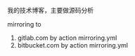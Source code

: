 我的技术博客，主要做源码分析

mirroring to
1. gitlab.com by action mirroring.yml
2. bitbucket.com by action mirroring.yml